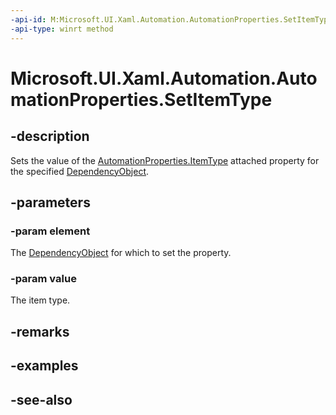 ```yaml
---
-api-id: M:Microsoft.UI.Xaml.Automation.AutomationProperties.SetItemType(Microsoft.UI.Xaml.DependencyObject,System.String)
-api-type: winrt method
---
```


<!-- Method syntax
public void SetItemType(Windows.UI.Xaml.DependencyObject element, System.String value)
-->

# Microsoft.UI.Xaml.Automation.AutomationProperties.SetItemType

## -description
Sets the value of the [AutomationProperties.ItemType](/uwp/api/microsoft.ui.xaml.automation.automationproperties#xaml-attached-properties) attached property for the specified [DependencyObject](../microsoft.ui.xaml/dependencyobject.md).

## -parameters
### -param element
The [DependencyObject](../microsoft.ui.xaml/dependencyobject.md) for which to set the property.

### -param value
The item type.

## -remarks

## -examples

## -see-also
